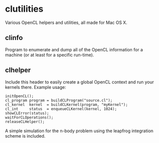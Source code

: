 clutilities
===========

Various OpenCL helpers and utilities, all made for Mac OS X.

clinfo
------
Program to enumerate and dump all of the OpenCL information for a machine (or at least for a specific run-time).

clhelper
--------
Include this header to easily create a global OpenCL context and run your kernels there. Example usage:

	initOpenCL();
	cl_program program = buildCLProgram("source.cl");
	cl_kernel  kernel  = buildCLKernel(program, "myKernel");
	cl_int     status  = enqueueCLKernel(kernel, 1024);
	showCLError(status);
	waitForCLOperations();
	releaseCLHelper();

A simple simulation for the n-body problem using the leapfrog integration scheme is included.